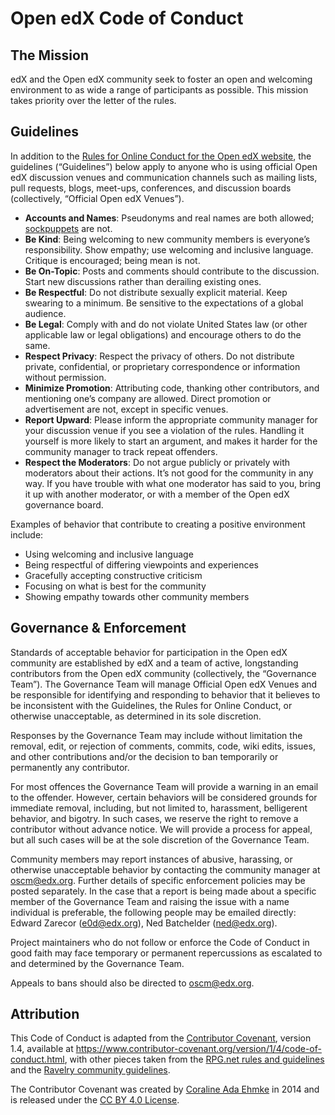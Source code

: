 # Open edX Code of Conduct

## The Mission

edX and the Open edX community seek to foster an open and welcoming environment to as wide a range of participants as possible. This mission takes priority over the letter of the rules.


## Guidelines

In addition to the [Rules for Online Conduct for the Open edX website](https://open.edx.org/terms-of-use/), the guidelines (“Guidelines”) below apply to anyone who is using official Open edX discussion venues and communication channels such as mailing lists, pull requests, blogs, meet-ups, conferences, and discussion boards (collectively, “Official Open edX Venues”).

- **Accounts and Names**: Pseudonyms and real names are both allowed; [sockpuppets](https://en.wikipedia.org/wiki/Sockpuppet_(Internet)) are not.
- **Be Kind**: Being welcoming to new community members is everyone’s responsibility. Show empathy; use welcoming and inclusive language. Critique is encouraged; being mean is not.
- **Be On-Topic**: Posts and comments should contribute to the discussion. Start new discussions rather than derailing existing ones.
- **Be Respectful**: Do not distribute sexually explicit material. Keep swearing to a minimum. Be sensitive to the expectations of a global audience.
- **Be Legal**: Comply with and do not violate United States law (or other applicable law or legal obligations) and encourage others to do the same.
- **Respect Privacy**: Respect the privacy of others. Do not distribute private, confidential, or proprietary correspondence or information without permission.
- **Minimize Promotion**: Attributing code, thanking other contributors, and mentioning one’s company are allowed. Direct promotion or advertisement are not, except in specific venues.
- **Report Upward**: Please inform the appropriate community manager for your discussion venue if you see a violation of the rules. Handling it yourself is more likely to start an argument, and makes it harder for the community manager to track repeat offenders.
- **Respect the Moderators**: Do not argue publicly or privately with moderators about their actions. It’s not good for the community in any way. If you have trouble with what one moderator has said to you, bring it up with another moderator, or with a member of the Open edX governance board.

Examples of behavior that contribute to creating a positive environment include:

- Using welcoming and inclusive language
- Being respectful of differing viewpoints and experiences
- Gracefully accepting constructive criticism
- Focusing on what is best for the community
- Showing empathy towards other community members


## Governance & Enforcement

Standards of acceptable behavior for participation in the Open edX community are established by edX and a team of active, longstanding contributors from the Open edX community (collectively, the “Governance Team”). The Governance Team will manage Official Open edX Venues and be responsible for identifying and responding to behavior that it believes to be inconsistent with the Guidelines, the Rules for Online Conduct, or otherwise unacceptable, as determined in its sole discretion.

Responses by the Governance Team may include without limitation the removal, edit, or rejection of comments, commits, code, wiki edits, issues, and other contributions and/or the decision to ban temporarily or permanently any contributor.

For most offences the Governance Team will provide a warning in an email to the offender. However, certain behaviors will be considered grounds for immediate removal, including, but not limited to, harassment, belligerent behavior, and bigotry. In such cases, we reserve the right to remove a contributor without advance notice. We will provide a process for appeal, but all such cases will be at the sole discretion of the Governance Team.

Community members may report instances of abusive, harassing, or otherwise unacceptable behavior by contacting the community manager at <oscm@edx.org>. Further details of specific enforcement policies may be posted separately. In the case that a report is being made about a specific member of the Governance Team and raising the issue with a name individual is preferable, the following people may be emailed directly: Edward Zarecor (<e0d@edx.org>), Ned Batchelder (<ned@edx.org>).

Project maintainers who do not follow or enforce the Code of Conduct in good faith may face temporary or permanent repercussions as escalated to and determined by the Governance Team.

Appeals to bans should also be directed to <oscm@edx.org>.


## Attribution

This Code of Conduct is adapted from the [Contributor Covenant](https://www.contributor-covenant.org/), version 1.4, available at <https://www.contributor-covenant.org/version/1/4/code-of-conduct.html>, with other pieces taken from the [RPG.net rules and guidelines](https://forum.rpg.net/index.php?threads/rpg-net-rules-guidelines-revised-10-28-2018.835825/#post-22195882) and the [Ravelry community guidelines](https://www.ravelry.com/about/guidelines).

The Contributor Covenant was created by [Coraline Ada Ehmke](https://where.coraline.codes/) in 2014 and is released under the [CC BY 4.0 License](https://github.com/ContributorCovenant/contributor_covenant/blob/release/LICENSE.md).
